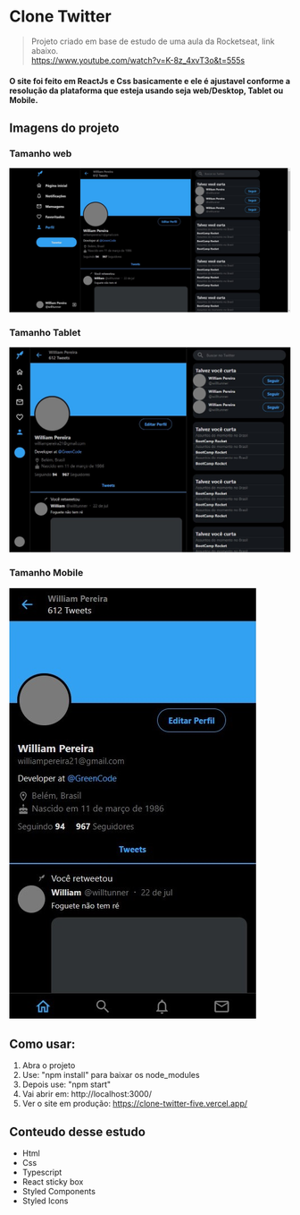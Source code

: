 
# Clone Twitter
> Projeto criado em base de estudo de uma aula da Rocketseat, link abaixo.<br/>
> https://www.youtube.com/watch?v=K-8z_4xvT3o&t=555s

#### O site foi feito em ReactJs e Css basicamente e ele é ajustavel conforme a resolução da plataforma que esteja usando seja web/Desktop, Tablet ou Mobile.


## Imagens do projeto
### Tamanho web
![](src/images/web1.jpg)

### Tamanho Tablet
![](src/images/tablet.jpg)

### Tamanho Mobile
![](src/images/mobile.jpg)

## Como usar:
1. Abra o projeto 
2. Use: "npm install" para baixar os node_modules
3. Depois use: "npm start" 
4. Vai abrir em: http://localhost:3000/
5. Ver o site em produção: https://clone-twitter-five.vercel.app/

## Conteudo desse estudo
* Html
* Css
* Typescript
* React sticky box
* Styled Components
* Styled Icons


